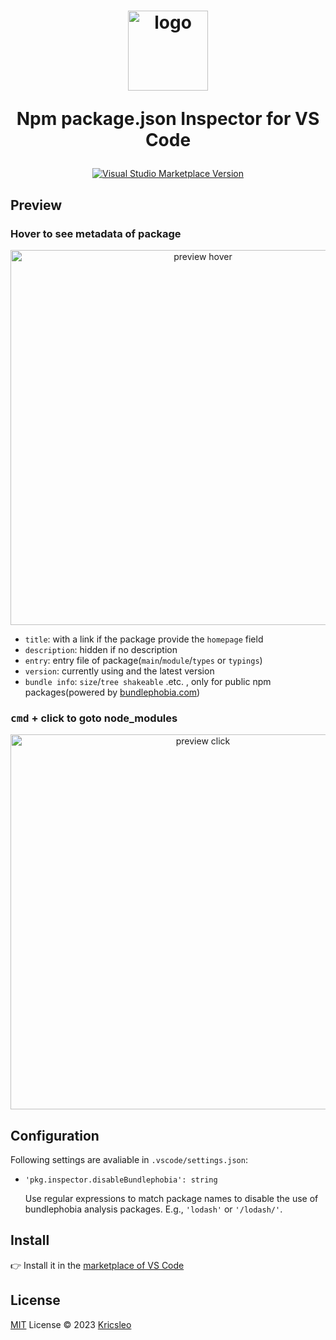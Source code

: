 <h1 align="center">
  <img src="./icon.png" alt="logo" width="128" />
  <p>Npm package.json Inspector for VS Code</p>
</h1>

<p align="center">
  <a href="https://marketplace.visualstudio.com/items?itemName=kricsleo.vscode-package-json-inspector" target="_blank"><img src="https://img.shields.io/visual-studio-marketplace/v/kricsleo.vscode-package-json-inspector?label=VS%20Code%20Marketplace&logo=visual-studio-code&style=for-the-badge" alt="Visual Studio Marketplace Version"></a>
</p>

## Preview

### Hover to see metadata of package

<p align="center">
  <img src="./screenshot/hover.png" alt="preview hover" width="600" />
</p>

- `title`: with a link if the package provide the `homepage` field
- `description`: hidden if no description
- `entry`: entry file of package(`main`/`module`/`types` or `typings`)
- `version`: currently using and the latest version
- `bundle info`: `size`/`tree shakeable` .etc. , only for public npm packages(powered by [bundlephobia.com](https://bundlephobia.com))

### **<kbd>cmd</kbd> + click** to goto node_modules

<p align="center">
  <img src="./screenshot/click.gif" alt="preview click" width="600" />
</p>

## Configuration

Following settings are avaliable in `.vscode/settings.json`:

- `'pkg.inspector.disableBundlephobia': string`
  
  Use regular expressions to match package names to disable the use of bundlephobia analysis packages. E.g., `'lodash'` or `'/lodash/'`.
  

## Install

👉 Install it in the [marketplace of VS Code](https://marketplace.visualstudio.com/items?itemName=kricsleo.vscode-package-json-inspector)

## License

[MIT](./LICENSE) License © 2023 [Kricsleo](https://github.com/kricsleo)
